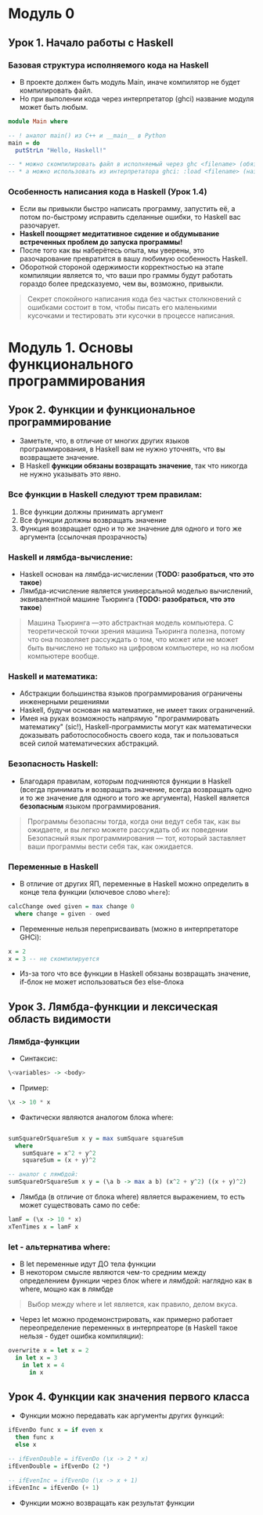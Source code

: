 # Модуль 0
## Урок 1. Начало работы с Haskell
### Базовая структура исполняемого кода на Haskell

* В проекте должен быть модуль Main, иначе компилятор не будет компилировать файл.
* Но при выполении кода через интерпретатор (ghci) название модуля может быть любым.

```haskell
module Main where

-- ! аналог main() из C++ и __main__ в Python
main = do
  putStrLn "Hello, Haskell!"

-- * можно скомпилировать файл в исполняемый через ghc <filename> (обязательно наличие main и Модуля main)
-- * а можно использовать из интерпретатора ghci: :load <filename> (название модуля может быть любым)
```


### Особенность написания кода в Haskell (Урок 1.4)
* Если вы привыкли быстро написать программу, запустить её, а потом по-быстрому исправить сделанные ошибки, то Haskell вас разочарует.
* **Haskell поощряет медитатив­ное сидение и обдумывание встреченных проблем до запуска программы!**
* После того как вы наберётесь опыта, мы уверены, это разочарование пре­вратится в вашу любимую особенность Haskell.
* Оборотной стороной одер­жимости корректностью на этапе компиляции является то, что ваши про­ граммы будут работать гораздо более предсказуемо, чем вы, возможно, привыкли.


>Секрет спокойного написания кода без частых столкновений с ошибками состоит в том, чтобы писать его маленькими кусочками и тестировать эти кусочки в процессе написания.


# Модуль 1. Основы функционального программирования 
## Урок 2. Функции и функциональное программирование
* Заметьте, что, в отличие от многих других языков программирования, в Haskell вам не нужно уточнять, что вы возвращаете значение. 
* В Haskell **функции обязаны возвращать значение**, так что никогда не нужно указывать это явно.


### Все функции в Haskell следуют трем правилам:
1) Все функции должны принимать аргумент
2) Все функции должны возвращать значение
3) Функция возвращает одно и то же значение для одного и того же аргумента (ссылочная прозрачность)


### Haskell и лямбда-вычисление:
* Haskell основан на лямбда-исчислении (**TODO: разобраться, что это такое**)
* Лямбда-исчисление является универсальной моделью вычислений, эквивалентной машине Тьюринга (**TODO: разобраться, что это такое**)
> Машина Тьюринга —это абстрактная модель компьютера. С теоретической точки зрения машина Тьюринга полезна, потому что она позволяет рассуждать о том, что может или не может быть вычислено не только на цифровом компьютере, но на любом компьютере вообще.

### Haskell и математика:
- Абстракции большинства языков программирования ограничены инженерными решениями
- Haskell, будучи основан на математике, не имеет таких ограничений.
- Имея на руках возможность напрямую "программировать математику" (sic!), Haskell-программисты могут как математически доказывать работоспособность своего кода, так и пользоваться всей силой математических абстракций.

### Безопасность Haskell:
- Благодаря правилам, которым подчиняются функции в Haskell (всегда принимать и возвращать значение, всегда возвращать одно и то же значение для одного и того же аргумента), Haskell является **безопасным** языком программирования.
> Программы безопасны тогда, когда они ведут себя так, как вы ожидаете, и вы легко можете рассуждать об их поведении Безопасный язык программирования — тот, который заставляет ваши программы вести себя так, как ожидается.

### Переменные в Haskell 
- В отличие от других ЯП, переменные в Haskell можно определить в конце тела функции (ключевое слово `where`):
```haskell
calcChange owed given = max change 0
  where change = given - owed
```
- Переменные нельзя переприсваивать (можно в интерпретаторе GHCi):
```haskell
x = 2
x = 3 -- не скомпилируется
```
- Из-за того что все функции в Haskell обязаны возвращать значение, if-блок не может использоваться без else-блока


## Урок 3. Лямбда-функции и лексическая область видимости

### Лямбда-функции
- Синтаксис:
```haskell
\<variables> -> <body>
```

- Пример:
```haskell
\x -> 10 * x
```

- Фактически являются аналогом блока where:
```haskell

sumSquareOrSquareSum x y = max sumSquare squareSum
  where
    sumSquare = x^2 + y^2 
    squareSum = (x + y)^2

-- аналог с лямбдой:
sumSquareOrSquareSum x y = (\a b -> max a b) (x^2 + y^2) ((x + y)^2)
```
- Лямбда (в отличие от блока where) является выражением, то есть может существовать само по себе:
```haskell
lamF = (\x -> 10 * x)
xTenTimes x = lamF x
```

### let - альтернатива where:
- В let переменные идут ДО тела функции
- В некотором смысле являются чем-то средним между определением функции через блок where и лямбдой: наглядно как в where, мощно как в лямбде
> Выбор между where и let является, как правило, делом вкуса.

- Через let можно продемонстрировать, как примерно работает переопределение переменных в интерпреаторе (в Haskell такое нельзя - будет ошибка компиляции):
```haskell
overwrite x = let x = 2
  in let x = 3
    in let x = 4
      in x
```

## Урок 4. Функции как значения первого класса

- Функции можно передавать как аргументы других функций:
```haskell
ifEvenDo func x = if even x
  then func x
  else x

-- ifEvenDouble = ifEvenDo (\x -> 2 * x)
ifEvenDouble = ifEvenDo (2 *)

-- ifEvenInc = ifEvenDo (\x -> x + 1)
ifEvenInc = ifEvenDo (+ 1)
```
- Функции можно возвращать как результат функции